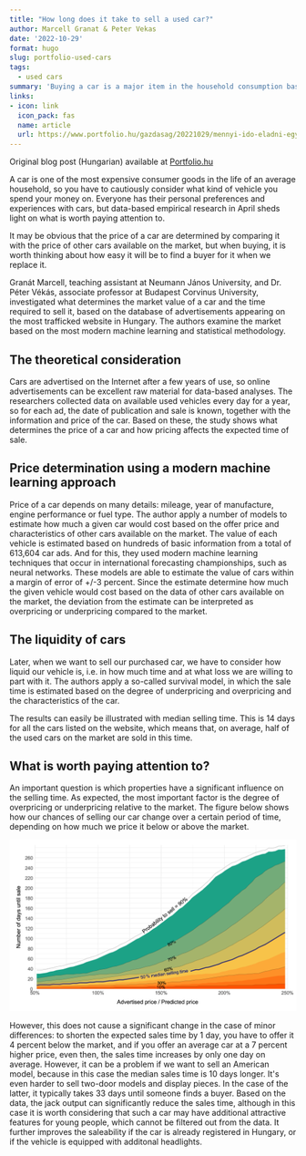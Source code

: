 ```yaml
---
title: "How long does it take to sell a used car?"
author: Marcell Granat & Peter Vekas
date: '2022-10-29'
format: hugo
slug: portfolio-used-cars
tags:
  - used cars
summary: 'Buying a car is a major item in the household consumption basket, so participants in this market make their decisions based on carefully considered arguments. We build a survival model based on a large dataset of used car ads, revealing what makes a used car liquid (easy to sell).'
links:
- icon: link
  icon_pack: fas
  name: article
  url: https://www.portfolio.hu/gazdasag/20221029/mennyi-ido-eladni-egy-hasznalt-autot-575549
---
```




Original blog post (Hungarian) available at [Portfolio.hu](https://www.portfolio.hu/gazdasag/20221029/mennyi-ido-eladni-egy-hasznalt-autot-575549)

A car is one of the most expensive consumer goods in the life of an average household, so you have to cautiously consider what kind of vehicle you spend your money on. Everyone has their personal preferences and experiences with cars, but data-based empirical research in April sheds light on what is worth paying attention to.

It may be obvious that the price of a car are determined by comparing it with the price of other cars available on the market, but when buying, it is worth thinking about how easy it will be to find a buyer for it when we replace it.

Granát Marcell, teaching assistant at Neumann János University, and Dr. Péter Vékás, associate professor at Budapest Corvinus University, investigated what determines the market value of a car and the time required to sell it, based on the database of advertisements appearing on the most trafficked website in Hungary. The authors examine the market based on the most modern machine learning and statistical methodology.

## The theoretical consideration

Cars are advertised on the Internet after a few years of use, so online advertisements can be excellent raw material for data-based analyses. The researchers collected data on available used vehicles every day for a year, so for each ad, the date of publication and sale is known, together with the information and price of the car. Based on these, the study shows what determines the price of a car and how pricing affects the expected time of sale.

## Price determination using a modern machine learning approach

Price of a car depends on many details: mileage, year of manufacture, engine performance or fuel type. The author apply a number of models to estimate how much a given car would cost based on the offer price and characteristics of other cars available on the market. The value of each vehicle is estimated based on hundreds of basic information from a total of 613,604 car ads. And for this, they used modern machine learning techniques that occur in international forecasting championships, such as neural networks. These models are able to estimate the value of cars within a margin of error of +/-3 percent. Since the estimate determine how much the given vehicle would cost based on the data of other cars available on the market, the deviation from the estimate can be interpreted as overpricing or underpricing compared to the market.

## The liquidity of cars

Later, when we want to sell our purchased car, we have to consider how liquid our vehicle is, i.e. in how much time and at what loss we are willing to part with it. The authors apply a so-called survival model, in which the sale time is estimated based on the degree of underpricing and overpricing and the characteristics of the car.

The results can easily be illustrated with median selling time. This is 14 days for all the cars listed on the website, which means that, on average, half of the used cars on the market are sold in this time.

## What is worth paying attention to?

An important question is which properties have a significant influence on the selling time. As expected, the most important factor is the degree of overpricing or underpricing relative to the market. The figure below shows how our chances of selling our car change over a certain period of time, depending on how much we price it below or above the market.

<img src="index_files/figure-html/portfolio.png" width="1771" />

However, this does not cause a significant change in the case of minor differences: to shorten the expected sales time by 1 day, you have to offer it 4 percent below the market, and if you offer an average car at a 7 percent higher price, even then, the sales time increases by only one day on average. However, it can be a problem if we want to sell an American model, because in this case the median sales time is 10 days longer. It's even harder to sell two-door models and display pieces. In the case of the latter, it typically takes 33 days until someone finds a buyer. Based on the data, the jack output can significantly reduce the sales time, although in this case it is worth considering that such a car may have additional attractive features for young people, which cannot be filtered out from the data. It further improves the saleability if the car is already registered in Hungary, or if the vehicle is equipped with additonal headlights.
